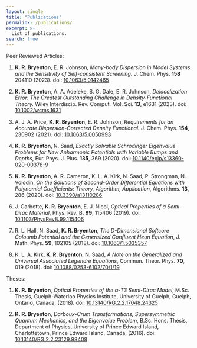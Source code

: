 ```yaml
---
layout: single
title: "Publications"
permalink: /publications/
excerpt: >-
  List of publications.
search: true
---
```



Peer Reviewed Articles:

1. **K. R. Bryenton**, E. R. Johnson, *Many-body Dispersion in Model Systems and the Sensitivity of Self-consistent Screening.* J. Chem. Phys. **158** 204110 (2023). doi: [10.1063/5.0142465](https://doi.org/10.1063/5.0142465)

1. **K. R. Bryenton**, A. A. Adeleke, S. G. Dale, E. R. Johnson, *Delocalization Error: The Greatest Outstanding Challenge in Density-Functional Theory.* Wiley Interdiscip. Rev. Comput. Mol. Sci. **13**, e1631 (2023). doi: [10.1002/wcms.1631](https://doi.org/10.1002/wcms.1631)

1. A. J. A. Price, **K. R. Bryenton**, E. R. Johnson, *Requirements for an Accurate Dispersion-Corrected Density Functional.* J. Chem. Phys. **154**, 230902 (2021). doi: [10.1063/5.0050993](https://doi.org/10.1063/5.0050993)

1. **K. R. Bryenton**, N. Saad, *Exactly Solvable Schrodinger Eigenvalue Problems for New Anharmonic Potentials with Variable Bumps and Depths*, Eur. Phys. J. Plus. **135**, 369 (2020). doi: [10.1140/epjp/s13360-020-00378-9](https://doi.org/10.1140/epjp/s13360-020-00378-9)

1. **K. R. Bryenton**, A. R. Cameron, K. L. A. Kirk, N. Saad, P. Strongman, N. Volodin, *On the Solutions of Second-Order Differential Equations with Polynomial Coefficients: Theory, Algorithm, Application*, Algorithms. **13**, 286 (2020). doi: [10.3390/a13110286](https://doi.org/10.3390/a13110286)

1. J. Carbotte, **K. R. Bryenton**, E. J. Nicol, *Optical Properties of a Semi-Dirac Material*, Phys. Rev. B. **99**, 115406 (2019). doi: [10.1103/PhysRevB.99.115406](https://doi.org/10.1103/PhysRevB.99.115406)

1. R. L. Hall, N. Saad, **K. R. Bryenton**, *The D-Dimensional Softcore Coloumb Potential and the Generalized Confluent Heun Equation*, J. Math. Phys. **59**, 102105 (2018). doi: [10.1063/1.5035357](https://doi.org/10.1063/1.5035357)

1. K. L. A. Kirk, **K. R. Bryenton**, N. Saad, *A Note on the Generalized and Universal Associated Legendre Equations*, Commun. Theor. Phys. **70**, 019 (2018). doi: [10.1088/0253-6102/70/1/19](https://doi.org/10.1088/0253-6102/70/1/19)



Theses:

1. **K. R. Bryenton**, *Optical Properties of the α-T3 Semi-Dirac Model*, M.Sc. Thesis, Guelph-Waterloo Physics Institute, University of Guelph, Guelph, Ontario, Canada, (2018). doi: [10.13140/RG.2.2.17048.24325](https://doi.org/10.13140/RG.2.2.17048.24325)

1. **K. R. Bryenton**, *Darboux-Crum Transformations, Supersymmetric Quantum Mechanics, and the Eigenvalue Problem*, B.Sc. Hons. Thesis, Department of Physics, University of Prince Edward Island, Charlottetown, Prince Edward Island, Canada, (2016). doi: [10.13140/RG.2.2.23129.98408](https://doi.org/10.13140/RG.2.2.23129.98408)
